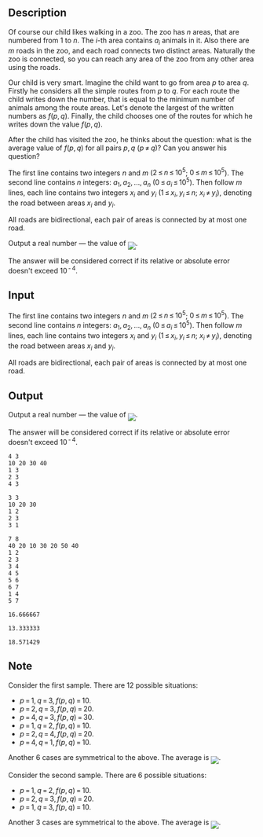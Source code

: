 ## Description

<div><p>Of course our child likes walking in a zoo. The zoo has <span class="tex-span"><i>n</i></span> areas, that are numbered from <span class="tex-span">1</span> to <span class="tex-span"><i>n</i></span>. The <span class="tex-span"><i>i</i></span>-th area contains <span class="tex-span"><i>a</i><sub class="lower-index"><i>i</i></sub></span> animals in it. Also there are <span class="tex-span"><i>m</i></span> roads in the zoo, and each road connects two distinct areas. Naturally the zoo is connected, so you can reach any area of the zoo from any other area using the roads.</p><p>Our child is very smart. Imagine the child want to go from area <span class="tex-span"><i>p</i></span> to area <span class="tex-span"><i>q</i></span>. Firstly he considers all the simple routes from <span class="tex-span"><i>p</i></span> to <span class="tex-span"><i>q</i></span>. For each route the child writes down the number, that is equal to the minimum number of animals among the route areas. Let's denote the largest of the written numbers as <span class="tex-span"><i>f</i>(<i>p</i>, <i>q</i>)</span>. Finally, the child chooses one of the routes for which he writes down the value <span class="tex-span"><i>f</i>(<i>p</i>, <i>q</i>)</span>.</p><p>After the child has visited the zoo, he thinks about the question: what is the average value of <span class="tex-span"><i>f</i>(<i>p</i>, <i>q</i>)</span> for all pairs <span class="tex-span"><i>p</i>, <i>q</i></span> <span class="tex-span">(<i>p</i> ≠ <i>q</i>)</span>? Can you answer his question?</p></div><div class="input-specification"><p>The first line contains two integers <span class="tex-span"><i>n</i></span> and <span class="tex-span"><i>m</i></span> (<span class="tex-span">2 ≤ <i>n</i> ≤ 10<sup class="upper-index">5</sup></span>; <span class="tex-span">0 ≤ <i>m</i> ≤ 10<sup class="upper-index">5</sup></span>). The second line contains <span class="tex-span"><i>n</i></span> integers: <span class="tex-span"><i>a</i><sub class="lower-index">1</sub>, <i>a</i><sub class="lower-index">2</sub>, ..., <i>a</i><sub class="lower-index"><i>n</i></sub></span> (<span class="tex-span">0 ≤ <i>a</i><sub class="lower-index"><i>i</i></sub> ≤ 10<sup class="upper-index">5</sup></span>). Then follow <span class="tex-span"><i>m</i></span> lines, each line contains two integers <span class="tex-span"><i>x</i><sub class="lower-index"><i>i</i></sub></span> and <span class="tex-span"><i>y</i><sub class="lower-index"><i>i</i></sub></span> (<span class="tex-span">1 ≤ <i>x</i><sub class="lower-index"><i>i</i></sub>, <i>y</i><sub class="lower-index"><i>i</i></sub> ≤ <i>n</i></span>; <span class="tex-span"><i>x</i><sub class="lower-index"><i>i</i></sub> ≠ <i>y</i><sub class="lower-index"><i>i</i></sub></span>), denoting the road between areas <span class="tex-span"><i>x</i><sub class="lower-index"><i>i</i></sub></span> and <span class="tex-span"><i>y</i><sub class="lower-index"><i>i</i></sub></span>.</p><p>All roads are bidirectional, each pair of areas is connected by at most one road.</p></div><div class="output-specification"><p>Output a real number — the value of <img align="middle" class="tex-formula" src="file://ZYLNNk7w.png" style="max-width: 100.0%;max-height: 100.0%;">.</p><p>The answer will be considered correct if its relative or absolute error doesn't exceed <span class="tex-span">10<sup class="upper-index"> - 4</sup></span>.</p></div>

## Input

<p>The first line contains two integers <span class="tex-span"><i>n</i></span> and <span class="tex-span"><i>m</i></span> (<span class="tex-span">2 ≤ <i>n</i> ≤ 10<sup class="upper-index">5</sup></span>; <span class="tex-span">0 ≤ <i>m</i> ≤ 10<sup class="upper-index">5</sup></span>). The second line contains <span class="tex-span"><i>n</i></span> integers: <span class="tex-span"><i>a</i><sub class="lower-index">1</sub>, <i>a</i><sub class="lower-index">2</sub>, ..., <i>a</i><sub class="lower-index"><i>n</i></sub></span> (<span class="tex-span">0 ≤ <i>a</i><sub class="lower-index"><i>i</i></sub> ≤ 10<sup class="upper-index">5</sup></span>). Then follow <span class="tex-span"><i>m</i></span> lines, each line contains two integers <span class="tex-span"><i>x</i><sub class="lower-index"><i>i</i></sub></span> and <span class="tex-span"><i>y</i><sub class="lower-index"><i>i</i></sub></span> (<span class="tex-span">1 ≤ <i>x</i><sub class="lower-index"><i>i</i></sub>, <i>y</i><sub class="lower-index"><i>i</i></sub> ≤ <i>n</i></span>; <span class="tex-span"><i>x</i><sub class="lower-index"><i>i</i></sub> ≠ <i>y</i><sub class="lower-index"><i>i</i></sub></span>), denoting the road between areas <span class="tex-span"><i>x</i><sub class="lower-index"><i>i</i></sub></span> and <span class="tex-span"><i>y</i><sub class="lower-index"><i>i</i></sub></span>.</p><p>All roads are bidirectional, each pair of areas is connected by at most one road.</p>

## Output

<p>Output a real number — the value of <img align="middle" class="tex-formula" src="file://ZYLNNk7w.png" style="max-width: 100.0%;max-height: 100.0%;">.</p><p>The answer will be considered correct if its relative or absolute error doesn't exceed <span class="tex-span">10<sup class="upper-index"> - 4</sup></span>.</p>





```input1
4 3
10 20 30 40
1 3
2 3
4 3

```




```input2
3 3
10 20 30
1 2
2 3
3 1

```




```input3
7 8
40 20 10 30 20 50 40
1 2
2 3
3 4
4 5
5 6
6 7
1 4
5 7

```




```output1
16.666667

```




```output2
13.333333

```




```output3
18.571429

```



## Note

<p>Consider the first sample. There are <span class="tex-span">12</span> possible situations:</p><ul> <li> <span class="tex-span"><i>p</i> = 1, <i>q</i> = 3, <i>f</i>(<i>p</i>, <i>q</i>) = 10</span>. </li><li> <span class="tex-span"><i>p</i> = 2, <i>q</i> = 3, <i>f</i>(<i>p</i>, <i>q</i>) = 20</span>. </li><li> <span class="tex-span"><i>p</i> = 4, <i>q</i> = 3, <i>f</i>(<i>p</i>, <i>q</i>) = 30</span>. </li><li> <span class="tex-span"><i>p</i> = 1, <i>q</i> = 2, <i>f</i>(<i>p</i>, <i>q</i>) = 10</span>. </li><li> <span class="tex-span"><i>p</i> = 2, <i>q</i> = 4, <i>f</i>(<i>p</i>, <i>q</i>) = 20</span>. </li><li> <span class="tex-span"><i>p</i> = 4, <i>q</i> = 1, <i>f</i>(<i>p</i>, <i>q</i>) = 10</span>. </li></ul><p>Another <span class="tex-span">6</span> cases are symmetrical to the above. The average is <img align="middle" class="tex-formula" src="file://HPV02Wcw.png" style="max-width: 100.0%;max-height: 100.0%;">.</p><p>Consider the second sample. There are <span class="tex-span">6</span> possible situations:</p><ul> <li> <span class="tex-span"><i>p</i> = 1, <i>q</i> = 2, <i>f</i>(<i>p</i>, <i>q</i>) = 10</span>. </li><li> <span class="tex-span"><i>p</i> = 2, <i>q</i> = 3, <i>f</i>(<i>p</i>, <i>q</i>) = 20</span>. </li><li> <span class="tex-span"><i>p</i> = 1, <i>q</i> = 3, <i>f</i>(<i>p</i>, <i>q</i>) = 10</span>. </li></ul><p>Another <span class="tex-span">3</span> cases are symmetrical to the above. The average is <img align="middle" class="tex-formula" src="file://UOdjk3Ln.png" style="max-width: 100.0%;max-height: 100.0%;">.</p>
